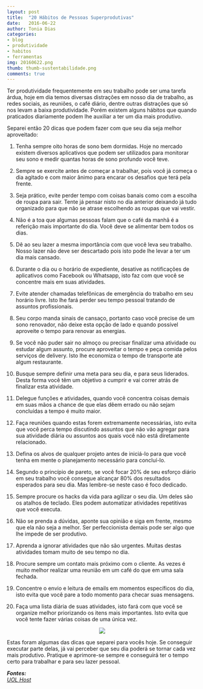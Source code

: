 ```yaml
---
layout: post
title:  "20 Hábitos de Pessoas Superprodutivas"
date:   2016-06-22
author: Tonia Dias
categories: 
- blog
- produtividade
- habitos
- ferramentas
img: 20160622.png
thumb: thumb-sustentabilidade.png
comments: true
---
```


Ter produtividade frequentemente em seu trabalho pode ser uma tarefa árdua, hoje em dia temos diversas distrações em nosso dia de trabalho, as redes sociais, as reuniões, o café diário, dentre outras distrações que só nos levam a baixa produtividade. Porém existem alguns hábitos que quando praticados diariamente podem lhe auxiliar a ter um dia mais produtivo.<!--more-->

Separei então 20 dicas que podem fazer com que seu dia seja melhor aproveitado:

1) Tenha sempre oito horas de sono bem dormidas. Hoje no mercado existem diversos aplicativos que podem ser utilizados para monitorar seu sono e medir quantas horas de sono profundo você teve.

2) Sempre se exercite antes de começar a trabalhar, pois você já começa o dia agitado e com maior ânimo para encarar os desafios que terá pela frente.

3) Seja prático, evite perder tempo com coisas banais como com a escolha de roupa para sair. Tente já pensar nisto no dia anterior deixando já tudo organizado para que não se atrase escolhendo as roupas que vai vestir.

4) Não é a toa que algumas pessoas falam que o café da manhã é a referição mais importante do dia. Você deve se alimentar bem todos os dias.

5) Dê ao seu lazer a mesma importância com que você leva seu trabalho. Nosso lazer não deve ser descartado pois isto pode lhe levar a ter um dia mais cansado.

6) Durante o dia ou o horário de expediente, desative as notificações de aplicativos como Facebook ou Whatsapp, isto faz com que você se concentre mais em suas atividades.

7) Evite atender chamadas telefônicas de emergência do trabalho em seu horário livre. Isto lhe fará perder seu tempo pessoal tratando de assuntos profissionais.

8) Seu corpo manda sinais de cansaço, portanto caso você precise de um sono renovador, não deixe esta opção de lado e quando possível aproveite o tempo para renovar as energias.

9) Se você não puder sair no almoço ou precisar finalizar uma atividade ou estudar algum assunto, procure aproveitar o tempo e peça comida pelos serviços de delivery. Isto lhe economiza o tempo de transporte até algum restaurante.

10) Busque sempre definir uma meta para seu dia, e para seus liderados. Desta forma você têm um objetivo a cumprir e vai correr atrás de finalizar esta atividade.

11) Delegue funções e atividades, quando você concentra coisas demais em suas mãos a chance de que elas dêem errado ou não sejam concluídas a tempo é muito maior.

12) Faça reuniões quando estas forem extremamente necessárias, isto evita que você perca tempo discutindo assuntos que não vão agregar para sua atividade diária ou assuntos aos quais você não está diretamente relacionado.

13) Defina os alvos de qualquer projeto antes de iniciá-lo para que você tenha em mente o planejamento necessário para concluí-lo.

14) Segundo o princípio de pareto, se você focar 20% de seu esforço diário em seu trabalho você consegue alcançar 80% dos resultados esperados para seu dia. Mas lembre-se neste caso é foco dedicado.

15) Sempre procure os hacks da vida para agilizar o seu dia. Um deles são os atalhos de teclado. Eles podem automatizar atividades repetitivas que você executa.

16) Não se prenda a dúvidas, aponte sua opinião e siga em frente, mesmo que ela não seja a melhor. Ser perfeccionista demais pode ser algo que lhe impede de ser produtivo.

17) Aprenda a ignorar atividades que não são urgentes. Muitas destas atividades tomam muito de seu tempo no dia.

18) Procure sempre um contato mais próximo com o cliente. As vezes é muito melhor realizar uma reunião em um café do que em uma sala fechada.

19) Concentre o envio e leitura de emails em momentos específicos do dia, isto evita que você pare a todo momento para checar suas mensagens.

20) Faça uma lista diária de suas atividades, isto fará com que você se organize melhor priorizando os itens mais importantes. Isto evita que você tente fazer várias coisas de uma única vez.

<p align="center">
  <img src="http://imguol.com.br/uolhost/academia/infografico_vinte_habitos_de_pessoas_superprodutivas_uol.jpg" />
</p> 

Estas foram algumas das dicas que separei para vocês hoje. Se conseguir executar parte delas, já vai perceber que seu dia poderá se tornar cada vez mais produtivo. Pratique e aprimore-se sempre e conseguirá ter o tempo certo para trabalhar e para seu lazer pessoal.

<i>
	<b>Fontes: </b><br/>
	<a href="http://www.uolhost.uol.com.br/academia/noticias/gestao-de-empresas/2015/08/25/infografico-20-habitos-de-pessoas-superprodutivas.html#rmcl">UOL Host</a><br/>
</i>